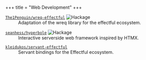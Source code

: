 +++
title = "Web Development"
+++

<dl>
    <dt>
        <a href="https://github.com/The1Penguin/wreq-effectful"><code>The1Penguin/wreq-effectful</code></a>
        <img src="https://img.shields.io/hackage/v/wreq-effectful.svg" alt="Hackage" data-canonical-src="https://img.shields.io/hackage/v/wreq-effectful.svg" style="max-width: 100%;">
    </dt>
    <dd> Adaptation of the wreq library for the effectful ecosystem. </dd>
</dl>

<dl>
    <dt>
        <a href="https://github.com/seanhess/hyperbole"><code>seanhess/hyperbole</code></a>
        <img src="https://img.shields.io/hackage/v/hyperbole.svg" alt="Hackage" data-canonical-src="https://img.shields.io/hackage/v/hyperbole.svg" style="max-width: 100%;">
    </dt>
    <dd> Interactive serverside web framework inspired by HTMX. </dd>
</dl>

<dl>
    <dt>
        <a href="https://github.com/Kleidukos/servant-effectful/"><code>kleidukos/servant-effectful</code></a>
    </dt>
    <dd> Servant bindings for the Effectful ecosystem. </dd>
</dl>
